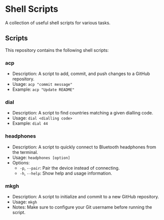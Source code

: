 # Shell Scripts

A collection of useful shell scripts for various tasks.

## Scripts

This repository contains the following shell scripts:

### acp

- Description: A script to add, commit, and push changes to a GitHub repository.
- Usage: `acp "commit message"`
- Example: `acp "Update README"`

### dial

- Description: A script to find countries matching a given dialling code.
- Usage: `dial <dialling code>`
- Example: `dial 44`

### headphones

- Description: A script to quickly connect to Bluetooth headphones from the terminal.
- Usage: `headphones [option]`
- Options:
  - `-p`, `--pair`: Pair the device instead of connecting.
  - `-h`, `--help`: Show help and usage information.

### mkgh

- Description: A script to initialize and commit to a new GitHub repository.
- Usage: `mkgh`
- Notes: Make sure to configure your Git username before running the script.

